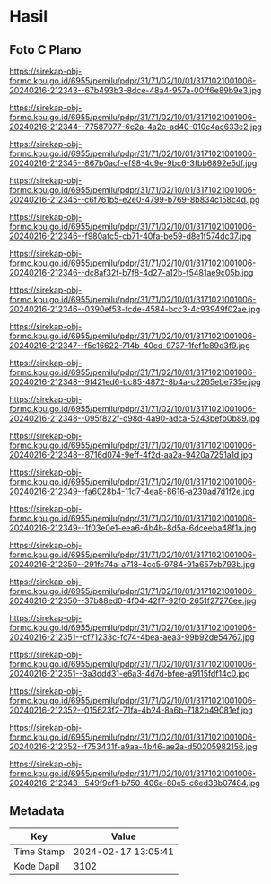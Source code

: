 # Hasil

## Foto C Plano

https://sirekap-obj-formc.kpu.go.id/6955/pemilu/pdpr/31/71/02/10/01/3171021001006-20240216-212343--67b493b3-8dce-48a4-957a-00ff6e89b9e3.jpg

https://sirekap-obj-formc.kpu.go.id/6955/pemilu/pdpr/31/71/02/10/01/3171021001006-20240216-212344--77587077-6c2a-4a2e-ad40-010c4ac633e2.jpg

https://sirekap-obj-formc.kpu.go.id/6955/pemilu/pdpr/31/71/02/10/01/3171021001006-20240216-212345--867b0acf-ef98-4c9e-9bc6-3fbb6892e5df.jpg

https://sirekap-obj-formc.kpu.go.id/6955/pemilu/pdpr/31/71/02/10/01/3171021001006-20240216-212345--c6f761b5-e2e0-4799-b769-8b834c158c4d.jpg

https://sirekap-obj-formc.kpu.go.id/6955/pemilu/pdpr/31/71/02/10/01/3171021001006-20240216-212346--f980afc5-cb71-40fa-be59-d8e1f574dc37.jpg

https://sirekap-obj-formc.kpu.go.id/6955/pemilu/pdpr/31/71/02/10/01/3171021001006-20240216-212346--dc8af32f-b7f8-4d27-a12b-f5481ae9c05b.jpg

https://sirekap-obj-formc.kpu.go.id/6955/pemilu/pdpr/31/71/02/10/01/3171021001006-20240216-212346--0390ef53-fcde-4584-bcc3-4c93949f02ae.jpg

https://sirekap-obj-formc.kpu.go.id/6955/pemilu/pdpr/31/71/02/10/01/3171021001006-20240216-212347--f5c16622-714b-40cd-9737-1fef1e89d3f9.jpg

https://sirekap-obj-formc.kpu.go.id/6955/pemilu/pdpr/31/71/02/10/01/3171021001006-20240216-212348--9f421ed6-bc85-4872-8b4a-c2265ebe735e.jpg

https://sirekap-obj-formc.kpu.go.id/6955/pemilu/pdpr/31/71/02/10/01/3171021001006-20240216-212348--095f822f-d98d-4a90-adca-5243befb0b89.jpg

https://sirekap-obj-formc.kpu.go.id/6955/pemilu/pdpr/31/71/02/10/01/3171021001006-20240216-212348--8716d074-9eff-4f2d-aa2a-9420a7251a1d.jpg

https://sirekap-obj-formc.kpu.go.id/6955/pemilu/pdpr/31/71/02/10/01/3171021001006-20240216-212349--fa6028b4-11d7-4ea8-8616-a230ad7d1f2e.jpg

https://sirekap-obj-formc.kpu.go.id/6955/pemilu/pdpr/31/71/02/10/01/3171021001006-20240216-212349--1f03e0e1-eea6-4b4b-8d5a-6dceeba48f1a.jpg

https://sirekap-obj-formc.kpu.go.id/6955/pemilu/pdpr/31/71/02/10/01/3171021001006-20240216-212350--291fc74a-a718-4cc5-9784-91a657eb793b.jpg

https://sirekap-obj-formc.kpu.go.id/6955/pemilu/pdpr/31/71/02/10/01/3171021001006-20240216-212350--37b88ed0-4f04-42f7-92f0-2651f27276ee.jpg

https://sirekap-obj-formc.kpu.go.id/6955/pemilu/pdpr/31/71/02/10/01/3171021001006-20240216-212351--cf71233c-fc74-4bea-aea3-99b92de54767.jpg

https://sirekap-obj-formc.kpu.go.id/6955/pemilu/pdpr/31/71/02/10/01/3171021001006-20240216-212351--3a3ddd31-e6a3-4d7d-bfee-a9115fdf14c0.jpg

https://sirekap-obj-formc.kpu.go.id/6955/pemilu/pdpr/31/71/02/10/01/3171021001006-20240216-212352--015623f2-71fa-4b24-8a6b-7182b49081ef.jpg

https://sirekap-obj-formc.kpu.go.id/6955/pemilu/pdpr/31/71/02/10/01/3171021001006-20240216-212352--f753431f-a9aa-4b46-ae2a-d50205982156.jpg

https://sirekap-obj-formc.kpu.go.id/6955/pemilu/pdpr/31/71/02/10/01/3171021001006-20240216-212343--549f9cf1-b750-406a-80e5-c6ed38b07484.jpg


## Metadata

| Key        | Value               |
| ---------- | ------------------- |
| Time Stamp | 2024-02-17 13:05:41 |
| Kode Dapil | 3102                |




